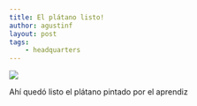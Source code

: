 ```yaml
---
title: El plátano listo!
author: agustinf
layout: post
tags:
    - headquarters
---
```


![][1]

Ahí quedó listo el plátano pintado por el aprendiz

[1]: /images/pared-platano.jpg
